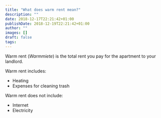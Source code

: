 ```yaml
---
title: "What does warm rent mean?"
description: ""
date: 2018-12-17T22:21:42+01:00
publishDate: 2018-12-19T22:21:42+01:00
author: ""
images: []
draft: false
tags:
---
```

Warm rent (*Warmmiete*) is the total rent you pay for the apartment to your landlord.

Warm rent includes:

* Heating
* Expenses for cleaning trash

Warm rent does not include:

* Internet
* Electricity